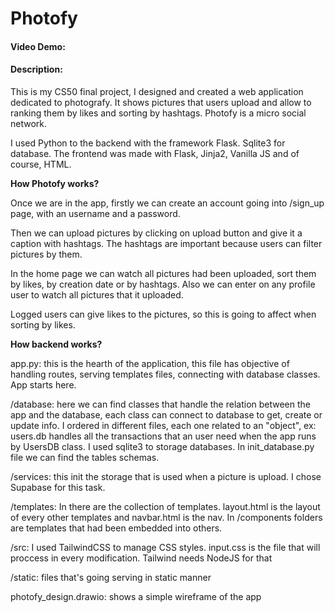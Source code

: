 # Photofy
#### Video Demo:  <URL HERE>
#### Description:

This is my CS50 final project, I designed and created a web application dedicated to photografy. It shows pictures that users upload and allow to ranking them by likes and sorting by hashtags. Photofy is a micro social network.

I used Python to the backend with the framework Flask. Sqlite3 for database. The frontend was made with Flask, Jinja2, Vanilla JS and of course, HTML.

**How Photofy works?**

Once we are in the app, firstly we can create an account going into /sign_up page, with an username and a password.

Then we can upload pictures by clicking on upload button and give it a caption with hashtags. The hashtags are important because users can filter pictures by them.

In the home page we can watch all pictures had been uploaded, sort them by likes, by creation date or by hashtags. Also we can enter on any profile user to watch all pictures that it uploaded.

Logged users can give likes to the pictures, so this is going to affect when sorting by likes.


**How backend works?**

app.py: this is the hearth of the application, this file has objective of handling routes, serving templates files, connecting with database classes. App starts here.

/database: here we can find classes that handle the relation between the app and the database, each class can connect to database to get, create or update info. I ordered in different files, each one related to an "object", ex: users.db handles all the transactions that an user need when the app runs by UsersDB class.
I used sqlite3 to storage databases.
In init_database.py file we can find the tables schemas.

/services: this init the storage that is used when a picture is upload. I chose Supabase for this task.

/templates: In there are the collection of templates. layout.html is the layout of every other templates and navbar.html is the nav. In /components folders are templates that had been embedded into others.

/src: I used TailwindCSS to manage CSS styles. input.css is the file that will proccess in every modification. Tailwind needs NodeJS for that

/static: files that's going serving in static manner

photofy_design.drawio: shows a simple wireframe of the app